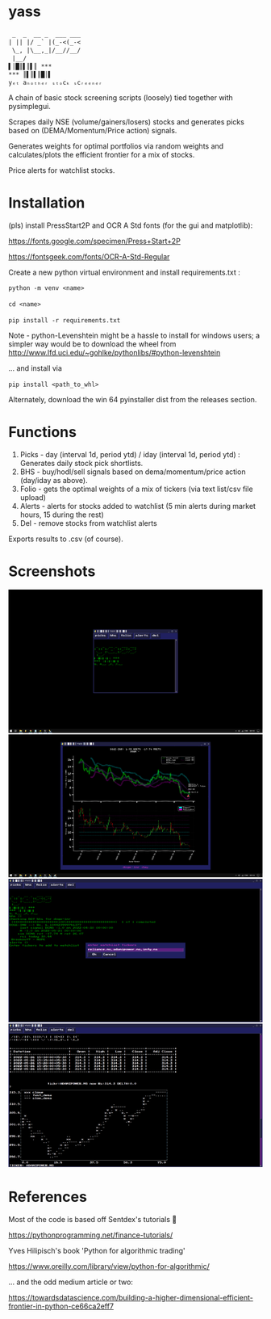 # yass
```
 _  _  __ _  ___ ___
| || |/ _` |(_-<(_-<
 \_, |\__,_|/__//__/
 |__/               
▌│█║▌║▌║ ***
*** ║▌║▌║█│▌
yₑₜ aₙₒₜₕₑᵣ ₛₜₒcₖ ₛcᵣₑₑₙₑᵣ
```
A chain of basic stock screening scripts (loosely) tied together with pysimplegui.

Scrapes daily NSE (volume/gainers/losers) stocks and generates picks based on (DEMA/Momentum/Price action) signals.

Generates weights for optimal portfolios via random weights and calculates/plots the efficient frontier for a mix of stocks.

Price alerts for watchlist stocks.

# Installation

(pls) install PressStart2P and OCR A Std fonts (for the gui and matplotlib):

https://fonts.google.com/specimen/Press+Start+2P

https://fontsgeek.com/fonts/OCR-A-Std-Regular

Create a new python virtual environment and install requirements.txt :

```
python -m venv <name>

cd <name>

pip install -r requirements.txt
```

Note - python-Levenshtein might be a hassle to install for windows users; a simpler way would be to download the wheel from http://www.lfd.uci.edu/~gohlke/pythonlibs/#python-levenshtein

... and install via 


`
pip install <path_to_whl>
`

Alternately, download the win 64 pyinstaller dist from the releases section.

# Functions

1. Picks - day (interval 1d, period ytd) / iday (interval 1d, period ytd) : Generates daily stock pick shortlists.
2. BHS - buy/hodl/sell signals based on dema/momentum/price action (day/iday as above). 
3. Folio - gets the optimal weights of a mix of tickers (via text list/csv file upload)
4. Alerts - alerts for stocks added to watchlist (5 min alerts during market hours, 15 during the rest)
5. Del - remove stocks from watchlist alerts

Exports results to .csv (of course).

# Screenshots

![main](https://github.com/squidinkscape/yass/blob/main/screenshots/screen_main.png)
![bhs](https://github.com/squidinkscape/yass/blob/main/screenshots/screen_bhs_rez.png)
![alerts-in](https://github.com/squidinkscape/yass/blob/main/screenshots/screen_alerts.png)
![alerts-out](https://github.com/squidinkscape/yass/blob/main/screenshots/screen_alerts_out.png)

# References

Most of the code is based off Sentdex's tutorials 🤘

https://pythonprogramming.net/finance-tutorials/

Yves Hilipisch's book 'Python for algorithmic trading' 

https://www.oreilly.com/library/view/python-for-algorithmic/

... and the odd medium article or two:

https://towardsdatascience.com/building-a-higher-dimensional-efficient-frontier-in-python-ce66ca2eff7

